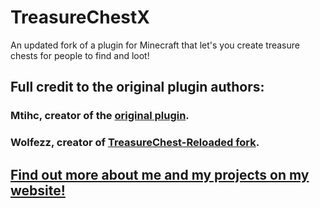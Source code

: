 # TreasureChestX

An updated fork of a plugin for Minecraft that let's you create treasure chests for people to find and loot!

## Full credit to the original plugin authors:

### Mtihc, creator of the [original plugin](https://dev.bukkit.org/projects/treasurechest).

### Wolfezz, creator of [TreasureChest-Reloaded fork](https://www.spigotmc.org/resources/treasurechest-reloaded.1747/).


## [Find out more about me and my projects on my website!](https://www.henrikomagnifico.com/)
